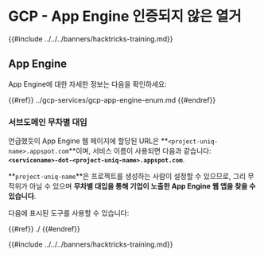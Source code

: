 # GCP - App Engine 인증되지 않은 열거

{{#include ../../../banners/hacktricks-training.md}}

## App Engine

App Engine에 대한 자세한 정보는 다음을 확인하세요:

{{#ref}}
../gcp-services/gcp-app-engine-enum.md
{{#endref}}

### 서브도메인 무차별 대입

언급했듯이 App Engine 웹 페이지에 할당된 URL은 **`<project-uniq-name>.appspot.com`**이며, 서비스 이름이 사용되면 다음과 같습니다: **`<servicename>-dot-<project-uniq-name>.appspot.com`**.

**`project-uniq-name`**은 프로젝트를 생성하는 사람이 설정할 수 있으므로, 그리 무작위가 아닐 수 있으며 **무차별 대입을 통해 기업이 노출한 App Engine 웹 앱을 찾을 수 있습니다**.

다음에 표시된 도구를 사용할 수 있습니다:

{{#ref}}
./
{{#endref}}

{{#include ../../../banners/hacktricks-training.md}}

